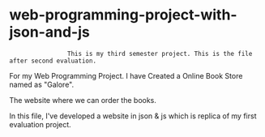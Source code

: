 # web-programming-project-with-json-and-js


                    This is my third semester project. This is the file after second evaluation.



For my Web Programming Project. I have Created a Online Book Store named as "Galore".


The website where we can order the books.


In this file, I've developed a website in json & js which is replica of my first evaluation project. 
